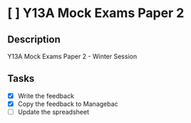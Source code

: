 # [ ] Y13A Mock Exams Paper 2

## Description

Y13A Mock Exams Paper 2 - Winter Session

## Tasks

- [x] Write the feedback
- [x] Copy the feedback to Managebac
- [ ] Update the spreadsheet
